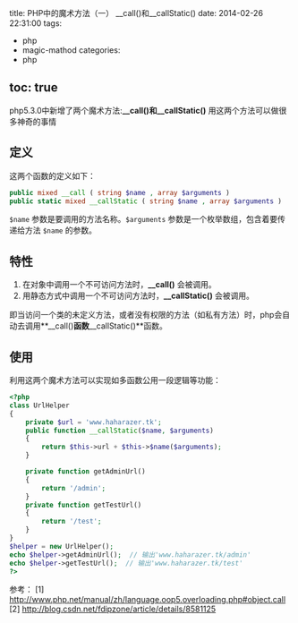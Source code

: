title: PHP中的魔术方法（一） __call()和__callStatic()
date: 2014-02-26 22:31:00
tags: 
 - php 
 - magic-mathod
categories: 
 - php

toc: true
---

php5.3.0中新增了两个魔术方法:**__call()**和**__callStatic()**
用这两个方法可以做很多神奇的事情

## 定义 ##

这两个函数的定义如下：
```php
public mixed __call ( string $name , array $arguments )
public static mixed __callStatic ( string $name , array $arguments )
```
`$name` 参数是要调用的方法名称。`$arguments` 参数是一个枚举数组，包含着要传递给方法 `$name` 的参数。

<!-- more -->

## 特性 ##

1. 在对象中调用一个不可访问方法时，**__call()** 会被调用。
1. 用静态方式中调用一个不可访问方法时，**__callStatic()** 会被调用。

即当访问一个类的未定义方法，或者没有权限的方法（如私有方法）时，php会自动去调用**__call()**函数**__callStatic()**函数。

## 使用 ##

利用这两个魔术方法可以实现如多函数公用一段逻辑等功能：
``` php
<?php
class UrlHelper
{
    private $url = 'www.haharazer.tk';
    public function __callStatic($name, $arguments)
    {
        return $this->url + $this->$name($arguments);
    }

    private function getAdminUrl()
    {
        return '/admin';
    }
    private function getTestUrl()
    {
        return '/test';
    }
}
$helper = new UrlHelper();
echo $helper->getAdminUrl();  // 输出'www.haharazer.tk/admin'
echo $helper->getTestUrl();  // 输出'www.haharazer.tk/test'
?>
```
参考：
[1] http://www.php.net/manual/zh/language.oop5.overloading.php#object.call
[2] http://blog.csdn.net/fdipzone/article/details/8581125
